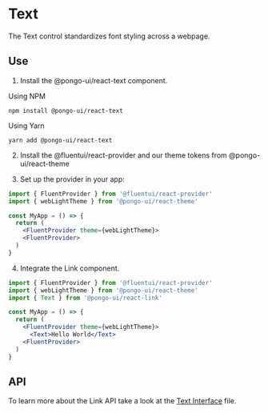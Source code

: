 # Text

The Text control standardizes font styling across a webpage.

## Use

1. Install the @pongo-ui/react-text component.

Using NPM

```
npm install @pongo-ui/react-text
```

Using Yarn

```
yarn add @pongo-ui/react-text
```

2. Install the @fluentui/react-provider and our theme tokens from @pongo-ui/react-theme

3. Set up the provider in your app:

```jsx
import { FluentProvider } from '@fluentui/react-provider'
import { webLightTheme } from '@pongo-ui/react-theme'

const MyApp = () => {
  return (
    <FluentProvider theme={webLightTheme}>
    <FluentProvider>
  )
}
```

4. Integrate the Link component.

```jsx
import { FluentProvider } from '@fluentui/react-provider'
import { webLightTheme } from '@pongo-ui/react-theme'
import { Text } from '@pongo-ui/react-link'

const MyApp = () => {
  return (
    <FluentProvider theme={webLightTheme}>
      <Text>Hello World</Text>
    <FluentProvider>
  )
}
```

## API

To learn more about the Link API take a look at the [Text Interface](src/components/Text/Text.types.ts) file.
